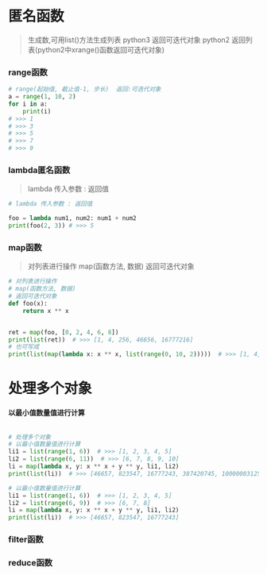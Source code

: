 # 匿名函数
> 生成数,可用list()方法生成列表
python3 返回可迭代对象
python2 返回列表(python2中xrange()函数返回可迭代对象)
### range函数
```python
# range(起始值, 截止值-1, 步长)  返回:可迭代对象
a = range(1, 10, 2)
for i in a:
    print(i)
# >>> 1
# >>> 3
# >>> 5
# >>> 7
# >>> 9
```
### lambda匿名函数
> lambda 传入参数 : 返回值
```python
# lambda 传入参数 : 返回值

foo = lambda num1, num2: num1 + num2
print(foo(2, 3)) # >>> 5
```

### map函数
> 对列表进行操作
map(函数方法, 数据)
返回可迭代对象
```python
# 对列表进行操作
# map(函数方法, 数据)
# 返回可迭代对象
def foo(x):
    return x ** x


ret = map(foo, [0, 2, 4, 6, 8])
print(list(ret))  # >>> [1, 4, 256, 46656, 16777216]
# 也可写成
print(list(map(lambda x: x ** x, list(range(0, 10, 2)))))  # >>> [1, 4, 256, 46656, 16777216]
```
# 处理多个对象
#### 以最小值数量值进行计算

```python

# 处理多个对象
# 以最小值数量值进行计算
li1 = list(range(1, 6))  # >>> [1, 2, 3, 4, 5]
li2 = list(range(6, 11))  # >>> [6, 7, 8, 9, 10]
li = map(lambda x, y: x ** x + y ** y, li1, li2)
print(list(li))  # >>> [46657, 823547, 16777243, 387420745, 10000003125]

# 以最小值数量值进行计算
li1 = list(range(1, 6))  # >>> [1, 2, 3, 4, 5]
li2 = list(range(6, 9))  # >>> [6, 7, 8]
li = map(lambda x, y: x ** x + y ** y, li1, li2)
print(list(li))  # >>> [46657, 823547, 16777243]
```
### filter函数

### reduce函数
